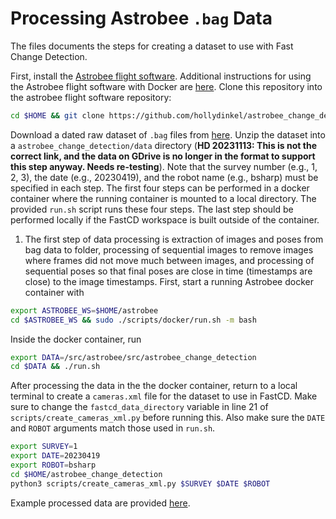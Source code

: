 # Processing Astrobee `.bag` Data

The files documents the steps for creating a dataset to use with Fast Change Detection. 

First, install the [Astrobee flight software](https://github.com/nasa/astrobee). Additional instructions for using the Astrobee flight software with Docker are [here](https://docs.google.com/document/d/1Wx54si5_24rz0kJie31X54PIk_k_owT6qzlziGnAWYc/edit?usp=sharing). Clone this repository into the astrobee flight software repository:

```bash
cd $HOME && git clone https://github.com/hollydinkel/astrobee_change_detection --recurse-submodules
```

Download a dated raw dataset of `.bag` files from [here](https://docs.google.com/document/d/1Wx54si5_24rz0kJie31X54PIk_k_owT6qzlziGnAWYc/edit?usp=sharing). Unzip the dataset into a `astrobee_change_detection/data` directory (**HD 20231113: This is not the correct link, and the data on GDrive is no longer in the format to support this step anyway. Needs re-testing**). Note that the survey number (e.g., 1, 2, 3), the date (e.g., 20230419), and the robot name (e.g., bsharp) must be specified in each step. The first four steps can be performed in a docker container where the running container is mounted to a local directory. The provided `run.sh` script runs these four steps. The last step should be performed locally if the FastCD workspace is built outside of the container.

1. The first step of data processing is extraction of images and poses from bag data to folder, processing of sequential images to remove images where frames did not move much between images, and processing of sequential poses so that final poses are close in time (timestamps are close) to the image timestamps. First, start a running Astrobee docker container with

```bash
export ASTROBEE_WS=$HOME/astrobee
cd $ASTROBEE_WS && sudo ./scripts/docker/run.sh -m bash
```

Inside the docker container, run

```bash
export DATA=/src/astrobee/src/astrobee_change_detection
cd $DATA && ./run.sh
```

After processing the data in the the docker container, return to a local terminal to create a `cameras.xml` file for the dataset to use in FastCD. Make sure to change the `fastcd_data_directory` variable in line 21 of `scripts/create_cameras_xml.py` before running this. Also make sure the `DATE` and `ROBOT` arguments match those used in `run.sh`.

```bash
export SURVEY=1
export DATE=20230419
export ROBOT=bsharp
cd $HOME/astrobee_change_detection
python3 scripts/create_cameras_xml.py $SURVEY $DATE $ROBOT
```

Example processed data are provided [here](https://drive.google.com/file/d/1G3sMFmZ3kstxJwPudJo4NLC4ZkHNYkZt/view?usp=drive_link).